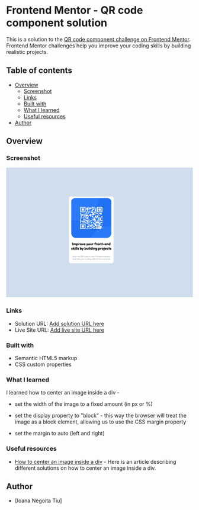 # Frontend Mentor - QR code component solution

This is a solution to the [QR code component challenge on Frontend Mentor](https://www.frontendmentor.io/challenges/qr-code-component-iux_sIO_H). Frontend Mentor challenges help you improve your coding skills by building realistic projects.

## Table of contents

- [Overview](#overview)
  - [Screenshot](#screenshot)
  - [Links](#links)
  - [Built with](#built-with)
  - [What I learned](#what-i-learned)
  - [Useful resources](#useful-resources)
- [Author](#author)



## Overview

### Screenshot

![](images/screenshot.jpg)

### Links

- Solution URL: [Add solution URL here](https://your-solution-url.com)
- Live Site URL: [Add live site URL here](https://your-live-site-url.com)


### Built with

- Semantic HTML5 markup
- CSS custom properties

### What I learned

I learned how to center an image inside a div -
- set the width of the image to a fixed amount (in px or %)

- set the display property to "block" - this way the browser will treat the image as a block element, allowing us to use the CSS margin property
- set the margin to auto (left and right)

### Useful resources

- [How to center an image inside a div](https://blog.hubspot.com/website/center-an-image-in-html#:~:text=Step%201%3A%20Wrap%20the%20image,to%20a%20fixed%20length%20value.) - Here is an article describing different solutions on how to center an image inside a div.

## Author

- [Ioana Negoita Tiu]
